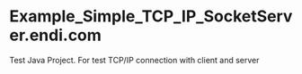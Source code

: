 # Example_Simple_TCP_IP_SocketServer.endi.com

Test Java Project.
For test TCP/IP connection with client and server
